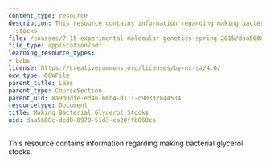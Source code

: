 ```yaml
---
content_type: resource
description: This resource contains information regarding making bacterial glycerol
  stocks.
file: /courses/7-15-experimental-molecular-genetics-spring-2015/daa5608cdcd0097051d3ca20ffb860ca_MIT7_15S15_MakingBacterial.pdf
file_type: application/pdf
learning_resource_types:
- Labs
license: https://creativecommons.org/licenses/by-nc-sa/4.0/
ocw_type: OCWFile
parent_title: Labs
parent_type: CourseSection
parent_uid: 8a9d0dfe-ed4b-68b4-d111-c90332844534
resourcetype: Document
title: Making Bacterial Glycerol Stocks
uid: daa5608c-dcd0-0970-51d3-ca20ffb860ca
---
```

This resource contains information regarding making bacterial glycerol stocks.